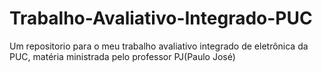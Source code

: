 # Trabalho-Avaliativo-Integrado-PUC
Um repositorio para o meu trabalho avaliativo integrado de eletrônica da PUC, matéria ministrada pelo professor PJ(Paulo José)
